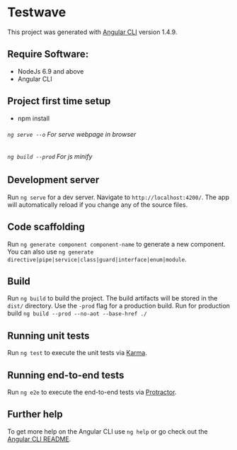 # Testwave

This project was generated with [Angular CLI](https://github.com/angular/angular-cli) version 1.4.9.

## Require Software:
* NodeJs 6.9 and above
* Angular CLI 

## Project first time setup
* npm install

###### `ng serve --o` *For serve webpage in browser*
###### `ng build --prod` *For js minify*

## Development server

Run `ng serve` for a dev server. Navigate to `http://localhost:4200/`. The app will automatically reload if you change any of the source files.

## Code scaffolding

Run `ng generate component component-name` to generate a new component. You can also use `ng generate directive|pipe|service|class|guard|interface|enum|module`.

## Build

Run `ng build` to build the project. The build artifacts will be stored in the `dist/` directory. Use the `-prod` flag for a production build.
Run for production build `ng build --prod --no-aot --base-href ./`

## Running unit tests

Run `ng test` to execute the unit tests via [Karma](https://karma-runner.github.io).

## Running end-to-end tests

Run `ng e2e` to execute the end-to-end tests via [Protractor](http://www.protractortest.org/).

## Further help

To get more help on the Angular CLI use `ng help` or go check out the [Angular CLI README](https://github.com/angular/angular-cli/blob/master/README.md).
